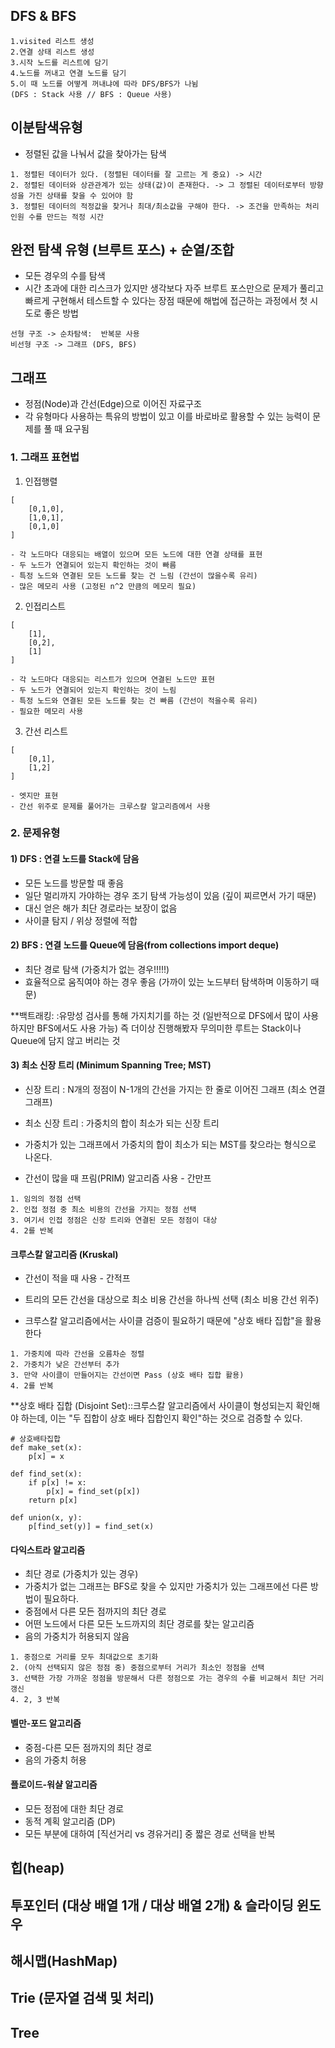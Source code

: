 ## DFS & BFS

```
1.visited 리스트 생성
2.연결 상태 리스트 생성
3.시작 노드를 리스트에 담기
4.노드를 꺼내고 연결 노드를 담기
5.이 때 노드를 어떻게 꺼내냐에 따라 DFS/BFS가 나뉨
(DFS : Stack 사용 // BFS : Queue 사용)
```

## 이분탐색유형

- 정렬된 값을 나눠서 값을 찾아가는 탐색

```
1. 정렬된 데이터가 있다. (정렬된 데이터를 잘 고르는 게 중요) -> 시간
2. 정렬된 데이터와 상관관계가 있는 상태(값)이 존재한다. -> 그 정렬된 데이터로부터 방향성을 가진 상태를 찾을 수 있어야 함
3. 정렬된 데이터의 적정값을 찾거나 최대/최소값을 구해야 한다. -> 조건을 만족하는 처리 인원 수를 만드는 적정 시간
```

## 완전 탐색 유형 (브루트 포스) + 순열/조합

- 모든 경우의 수를 탐색
- 시간 초과에 대한 리스크가 있지만 생각보다 자주 브루트 포스만으로 문제가 풀리고 빠르게 구현해서 테스트할 수 있다는 장점 때문에 해법에 접근하는 과정에서 첫 시도로 좋은 방법

```
선형 구조 -> 순차탐색:  반복문 사용
비선형 구조 -> 그래프 (DFS, BFS)
```

## 그래프

- 정점(Node)과 간선(Edge)으로 이어진 자료구조
- 각 유형마다 사용하는 특유의 방법이 있고 이를 바로바로 활용할 수 있는 능력이 문제를 풀 때 요구됨

### 1. 그래프 표현법

1. 인접행렬

```
[
    [0,1,0],
    [1,0,1],
    [0,1,0]
]

- 각 노드마다 대응되는 배열이 있으며 모든 노드에 대한 연결 상태를 표현
- 두 노드가 연결되어 있는지 확인하는 것이 빠름
- 특정 노드와 연결된 모든 노드를 찾는 건 느림 (간선이 많을수록 유리)
- 많은 메모리 사용 (고정된 n^2 만큼의 메모리 필요)
```

2. 인접리스트

```
[
    [1],
    [0,2],
    [1]
]

- 각 노드마다 대응되는 리스트가 있으며 연결된 노드만 표현
- 두 노드가 연결되어 있는지 확인하는 것이 느림
- 특정 노드와 연결된 모든 노드를 찾는 건 빠름 (간선이 적을수록 유리)
- 필요한 메모리 사용
```

3. 간선 리스트

```
[
    [0,1],
    [1,2]
]

- 엣지만 표현
- 간선 위주로 문제를 풀어가는 크루스칼 알고리즘에서 사용
```

### 2. 문제유형

#### 1) DFS : 연결 노드를 Stack에 담음

- 모든 노드를 방문할 때 좋음
- 일단 멀리까지 가야하는 경우 조기 탐색 가능성이 있음 (깊이 찌르면서 가기 때문)
- 대신 얻은 해가 최단 경로라는 보장이 없음
- 사이클 탐지 / 위상 정렬에 적합

#### 2) BFS : 연결 노드를 Queue에 담음(from collections import deque)

- 최단 경로 탐색 (가중치가 없는 경우!!!!!)
- 효율적으로 움직여야 하는 경우 좋음 (가까이 있는 노드부터 탐색하며 이동하기 때문)

\*\*백트래킹: :유망성 검사를 통해 가지치기를 하는 것 (일반적으로 DFS에서 많이 사용하지만 BFS에서도 사용 가능)
즉 더이상 진행해봤자 무의미한 루트는 Stack이나 Queue에 담지 않고 버리는 것

#### 3) 최소 신장 트리 (Minimum Spanning Tree; MST)

- 신장 트리 : N개의 정점이 N-1개의 간선을 가지는 한 줄로 이어진 그래프 (최소 연결 그래프)

- 최소 신장 트리 : 가중치의 합이 최소가 되는 신장 트리

- 가중치가 있는 그래프에서 가중치의 합이 최소가 되는 MST를 찾으라는 형식으로 나온다.

- 간선이 많을 때 프림(PRIM) 알고리즘 사용 - 간만프

```
1. 임의의 정점 선택
2. 인접 정점 중 최소 비용의 간선을 가지는 정점 선택
3. 여기서 인접 정점은 신장 트리와 연결된 모든 정점이 대상
4. 2를 반복
```

#### 크루스칼 알고리즘 (Kruskal)

- 간선이 적을 때 사용 - 간적프

- 트리의 모든 간선을 대상으로 최소 비용 간선을 하나씩 선택 (최소 비용 간선 위주)

- 크루스칼 알고리즘에서는 사이클 검증이 필요하기 때문에 "상호 배타 집합"을 활용한다

```
1. 가중치에 따라 간선을 오름차순 정렬
2. 가중치가 낮은 간선부터 추가
3. 만약 사이클이 만들어지는 간선이면 Pass (상호 배타 집합 활용)
4. 2를 반복
```

\*\*상호 배타 집합 (Disjoint Set)::크루스칼 알고리즘에서 사이클이 형성되는지 확인해야 하는데, 이는 "두 집합이 상호 배타 집합인지 확인"하는 것으로 검증할 수 있다.
```
# 상호배타집합
def make_set(x):
    p[x] = x

def find_set(x):
    if p[x] != x:
        p[x] = find_set(p[x])
    return p[x]

def union(x, y):
    p[find_set(y)] = find_set(x)

```

#### 다익스트라 알고리즘

- 최단 경로 (가중치가 있는 경우)
- 가중치가 없는 그래프는 BFS로 찾을 수 있지만 가중치가 있는 그래프에선 다른 방법이 필요하다.
- 중점에서 다른 모든 점까지의 최단 경로
- 어떤 노드에서 다른 모든 노드까지의 최단 경로를 찾는 알고리즘
- 음의 가중치가 허용되지 않음

```
1. 중점으로 거리를 모두 최대값으로 초기화
2. (아직 선택되지 않은 정점 중) 중점으로부터 거리가 최소인 정점을 선택
3. 선택한 가장 가까운 정점을 방문해서 다른 정점으로 가는 경우의 수를 비교해서 최단 거리 갱신
4. 2, 3 반복
```

#### 벨만-포드 알고리즘

- 중점-다른 모든 점까지의 최단 경로
- 음의 가중치 허용

#### 플로이드-워샬 알고리즘

- 모든 정점에 대한 최단 경로
- 동적 계획 알고리즘 (DP)
- 모든 부분에 대하여 [직선거리 vs 경유거리] 중 짧은 경로 선택을 반복

## 힙(heap)

## 투포인터 (대상 배열 1개 / 대상 배열 2개) & 슬라이딩 윈도우

## 해시맵(HashMap)

## Trie (문자열 검색 및 처리)

## Tree
